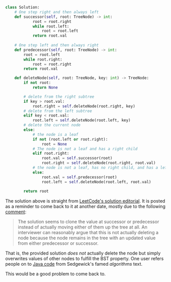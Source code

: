 ```python
class Solution:
    # One step right and then always left
    def successor(self, root: TreeNode) -> int:
            root = root.right
            while root.left:
                root = root.left
            return root.val
        
    # One step left and then always right
    def predecessor(self, root: TreeNode) -> int:
        root = root.left
        while root.right:
            root = root.right
        return root.val

    def deleteNode(self, root: TreeNode, key: int) -> TreeNode:
        if not root:
            return None

        # delete from the right subtree
        if key > root.val:
            root.right = self.deleteNode(root.right, key)
        # delete from the left subtree
        elif key < root.val:
            root.left = self.deleteNode(root.left, key)
        # delete the current node
        else:
            # the node is a leaf
            if not (root.left or root.right):
                root = None
            # The node is not a leaf and has a right child
            elif root.right:
                root.val = self.successor(root)
                root.right = self.deleteNode(root.right, root.val)
            # the node is not a leaf, has no right child, and has a left child    
            else:
                root.val = self.predecessor(root)
                root.left = self.deleteNode(root.left, root.val)
                        
        return root
```

The solution above is straight from [LeetCode's solution editorial](https://leetcode.com/problems/delete-node-in-a-bst/solution/). It is posted as a reminder to come back to it at another date, mostly due to the following [comment](https://leetcode.com/problems/delete-node-in-a-bst/solution/413322):

> The solution seems to clone the value at successor or predecessor instead of actually moving either of them up the tree at all. An interviewer can reasonably argue that this is not actually deleting a node because the node remains in the tree with an updated value from either predecessor or successor.

That is, the provided solution *does not* actually delete the node but simply overwrites values of other nodes to fulfill the BST property. One user refers people on to [Java code](https://algs4.cs.princeton.edu/32bst/BST.java.html) from Sedgewick's famed *algorithms* text.

This would be a good problem to come back to.